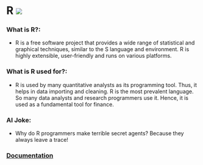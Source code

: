 # R ![](https://www.tiobe.com/wp-content/themes/tiobe/tiobe-index/images/R.png)
### What is R?:
- R is a free software project that provides a wide range of statistical and graphical techniques, similar to the S language and environment. R is highly extensible, user-friendly and runs on various platforms.

### What is R used for?:
- R is used by many quantitative analysts as its programming tool. Thus, it helps in data importing and cleaning. R is the most prevalent language. So many data analysts and research programmers use it. Hence, it is used as a fundamental tool for finance.

### AI Joke:
- Why do R programmers make terrible secret agents?  Because they always leave a trace!

### [Documentation](https://www.rdocumentation.org/)